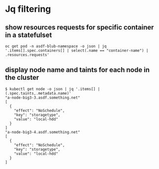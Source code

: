 # Jq filtering

## show resources requests for specific container in a statefulset

```
oc get pod -n asdf-blub-namespace -o json | jq '.items[].spec.containers[] | select(.name == "container-name") | .resources.requests'
```

## display node name and taints for each node in the cluster

```
$ kubectl get node -o json | jq '.items[] | (.spec.taints,.metadata.name)'
"a-node-big3-3.asdf.something.net"
[
  {
    "effect": "NoSchedule",
    "key": "storagetype",
    "value": "local-hdd"
  }
]
"a-node-big3-4.asdf.something.net"
[
  {
    "effect": "NoSchedule",
    "key": "storagetype",
    "value": "local-hdd"
  }
]
```
